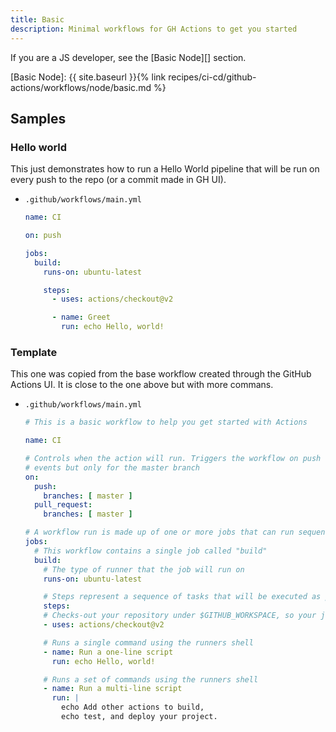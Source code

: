 ```yaml
---
title: Basic
description: Minimal workflows for GH Actions to get you started
---
```


If you are a JS developer, see the [Basic Node][] section.

[Basic Node]: {{ site.baseurl }}{% link recipes/ci-cd/github-actions/workflows/node/basic.md %}


## Samples

### Hello world

This just demonstrates how to run a Hello World pipeline that will be run on every push to the repo (or a commit made in GH UI).

- `.github/workflows/main.yml`
    ```yaml
    name: CI

    on: push

    jobs:
      build:
        runs-on: ubuntu-latest

        steps:
          - uses: actions/checkout@v2

          - name: Greet
            run: echo Hello, world!
    ```

### Template

This one was copied from the base workflow created through the GitHub Actions UI. It is close to the one above but with more commans.

- `.github/workflows/main.yml`
    ```yaml
    # This is a basic workflow to help you get started with Actions

    name: CI

    # Controls when the action will run. Triggers the workflow on push or pull request
    # events but only for the master branch
    on:
      push:
        branches: [ master ]
      pull_request:
        branches: [ master ]

    # A workflow run is made up of one or more jobs that can run sequentially or in parallel
    jobs:
      # This workflow contains a single job called "build"
      build:
        # The type of runner that the job will run on
        runs-on: ubuntu-latest

        # Steps represent a sequence of tasks that will be executed as part of the job
        steps:
        # Checks-out your repository under $GITHUB_WORKSPACE, so your job can access it
        - uses: actions/checkout@v2

        # Runs a single command using the runners shell
        - name: Run a one-line script
          run: echo Hello, world!

        # Runs a set of commands using the runners shell
        - name: Run a multi-line script
          run: |
            echo Add other actions to build,
            echo test, and deploy your project.
    ```
